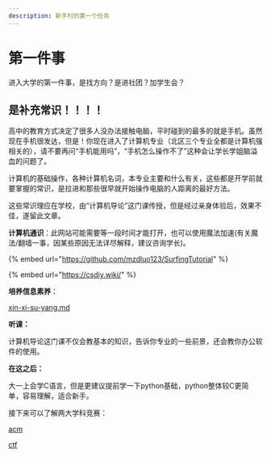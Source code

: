 ```yaml
---
description: 新手村的第一个任务
---
```


# 第一件事

进入大学的第一件事，是找方向？是进社团？加学生会？

## **是补充常识！！！！**

高中的教育方式决定了很多人没办法接触电脑，平时碰到的最多的就是手机。虽然现在手机很发达，但是！你现在进入了计算机专业（北区三个专业全都是计算机强相关的），请不要再问“手机能用吗”，“手机怎么操作不了”这种会让学长学姐脑溢血的问题了。

计算机的基础操作，各种计算机名词，本专业主要和什么有关，这些都是开学前就要掌握的常识，是拉进和那些很早就开始操作电脑的人距离的最好方法。

这些常识理应在学校，由“计算机导论”这门课传授，但是经过亲身体验后，效果不佳，遂留此文章。

**计算机通识**：此网站可能需要等一段时间才能打开，也可以使用魔法加速(有关魔法/翻墙一事，因某些原因无法详尽解释，建议咨询学长)。

{% embed url="https://github.com/mzdluo123/SurfingTutorial" %}

{% embed url="https://csdiy.wiki/" %}

**培养信息素养**：

[xin-xi-su-yang.md](xin-xi-su-yang.md "mention")

**听课：**

计算机导论这门课不仅会教基本的知识，告诉你专业的一些前景，还会教你办公软件的使用。

**在这之后：**

大一上会学C语言，但是更建议提前学一下python基础，python整体较C更简单，容易理解，适合新手。

接下来可以了解两大学科竞赛：

[acm](../chapter3-jing-sai/acm/ "mention")

[ctf](../chapter3-jing-sai/ctf/ "mention")



